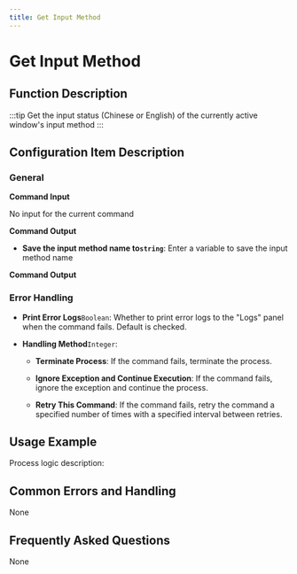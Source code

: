 ```yaml
---
title: Get Input Method
---
```


# Get Input Method

## Function Description

:::tip 
Get the input status (Chinese or English) of the currently active window's input method
:::

## Configuration Item Description

### General

**Command Input**

No input for the current command


**Command Output**

- **Save the input method name to`string`**: Enter a variable to save the input method name


**Command Output**

### Error Handling

- **Print Error Logs**`Boolean`: Whether to print error logs to the "Logs" panel when the command fails. Default is checked. 

- **Handling Method**`Integer`:

    - **Terminate Process**: If the command fails, terminate the process.

    - **Ignore Exception and Continue Execution**: If the command fails, ignore the exception and continue the process.

    - **Retry This Command**: If the command fails, retry the command a specified number of times with a specified interval between retries.

## Usage Example

Process logic description:

## Common Errors and Handling

None

## Frequently Asked Questions

None

